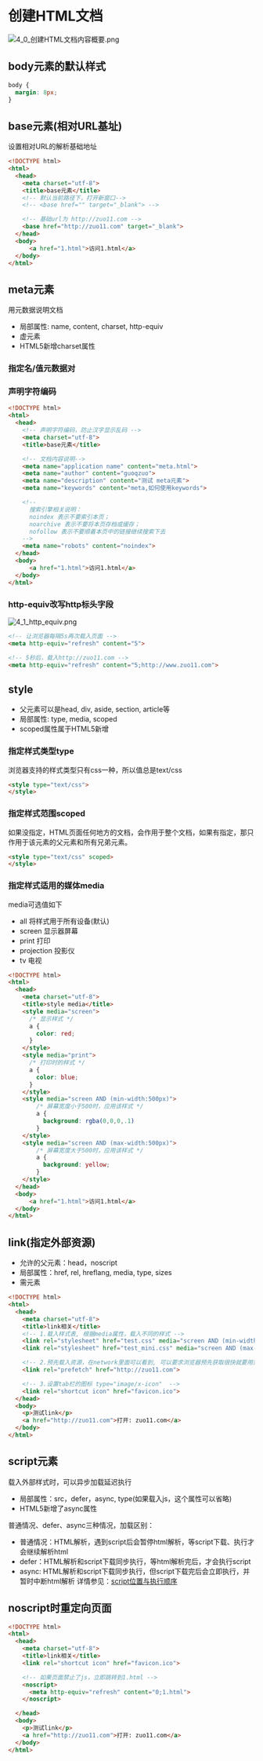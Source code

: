 # 创建HTML文档
![4_0_创建HTML文档内容概要.png](/images/html/4_0_创建HTML文档内容概要.png)

## body元素的默认样式
```css
body {
  margin: 8px;
}
```
## base元素(相对URL基址)
设置相对URL的解析基础地址
```html
<!DOCTYPE html>
<html>
  <head>
    <meta charset="utf-8">
    <title>base元素</title>
    <!-- 默认当前路径下，打开新窗口-->
    <!-- <base href="" target="_blank"> -->

    <!-- 基础url为 http://zuo11.com -->
    <base href="http://zuo11.com" target="_blank">
  </head>
  <body>
      <a href="1.html">访问1.html</a>
  </body>
</html>
```

## meta元素
用元数据说明文档
- 局部属性: name, content, charset, http-equiv
- 虚元素
- HTML5新增charset属性
### 指定名/值元数据对
### 声明字符编码
```html
<!DOCTYPE html>
<html>
  <head>
    <!-- 声明字符编码，防止汉字显示乱码 -->
    <meta charset="utf-8">
    <title>base元素</title>

    <!-- 文档内容说明-->
    <meta name="application name" content="meta.html">
    <meta name="author" content="guoqzuo">
    <meta name="description" content="测试 meta元素">
    <meta name="keywords" content="meta,如何使用keywords">

    <!-- 
      搜索引擎相关说明：
      noindex 表示不要索引本页；
      noarchive 表示不要将本页存档或缓存；
      nofollow 表示不要顺着本页中的链接继续搜索下去
    -->
    <meta name="robots" content="noindex">
  </head>
  <body>
      <a href="1.html">访问1.html</a>
  </body>
</html>
```

### http-equiv改写http标头字段
![4_1_http_equiv.png](/images/html/4_1_http_equiv.png)
```html
<!-- 让浏览器每隔5s再次载入页面 -->
<meta http-equiv="refresh" content="5">

<!-- 5秒后，载入http://zuo11.com -->
<meta http-equiv="refresh" content="5;http://www.zuo11.com">
```

## style
- 父元素可以是head, div, aside, section, article等
- 局部属性: type, media, scoped
- scoped属性属于HTML5新增

### 指定样式类型type
浏览器支持的样式类型只有css一种，所以值总是text/css
```html
<style type="text/css">
</style>
```
### 指定样式范围scoped
如果没指定，HTML页面任何地方的文档，会作用于整个文档，如果有指定，那只作用于该元素的父元素和所有兄弟元素。
```html
<style type="text/css" scoped> 
</style>
```
### 指定样式适用的媒体media
media可选值如下
- all 将样式用于所有设备(默认)
- screen 显示器屏幕
- print 打印
- projection 投影仪
- tv 电视
```html
<!DOCTYPE html>
<html>
  <head>
    <meta charset="utf-8">
    <title>style media</title>
    <style media="screen">
      /* 显示样式 */
      a {
        color: red;
      }
    </style>
    <style media="print">
      /* 打印时的样式 */
      a {
        color: blue;
      }
    </style>
    <style media="screen AND (min-width:500px)">
        /* 屏幕宽度小于500时，应用该样式 */
        a {
          background: rgba(0,0,0,.1)
        }
    </style>
    <style media="screen AND (max-width:500px)">
        /* 屏幕宽度大于500时，应用该样式 */
        a {
          background: yellow;
        }
    </style>
  </head>
  <body>
      <a href="1.html">访问1.html</a>
  </body>
</html>
```

## link(指定外部资源)
- 允许的父元素：head，noscript
- 局部属性：href, rel, hreflang, media, type, sizes
- 需元素

```html
<!DOCTYPE html>
<html>
  <head>
    <meta charset="utf-8">
    <title>link相关</title>
    <!-- 1.载入样式表, 根据media属性，载入不同的样式 -->
    <link rel="stylesheet" href="test.css" media="screen AND (min-width:800px)">
    <link rel="stylesheet" href="test_mini.css" media="screen AND (max-width:800px)">

    <!-- 2.预先载入资源，在network里面可以看到, 可以要求浏览器预先获取很快就要用到的资源 -->
    <link rel="prefetch" href="http://zuo11.com">

    <!-- 3.设置tab栏的图标 type="image/x-icon"  -->
    <link rel="shortcut icon" href="favicon.ico">
  </head>
  <body>
    <p>测试link</p>
    <a href="http://zuo11.com">打开: zuo11.com</a>
  </body>
</html>
```

## script元素
载入外部样式时，可以异步加载延迟执行
- 局部属性：src，defer，async, type(如果载入js，这个属性可以省略)
- HTML5新增了async属性

普通情况、defer、async三种情况，加载区别：
- 普通情况：HTML解析，遇到script后会暂停html解析，等script下载、执行才会继续解析html
- defer：HTML解析和script下载同步执行，等html解析完后，才会执行script
- async: HTML解析和script下载同步执行，但script下载完后会立即执行，并暂时中断html解析
详情参见：[script位置与执行顺序](https://www.yuque.com/guoqzuo/js_es6/dviw4p#df2d8d6c)

## noscript时重定向页面
```html
<!DOCTYPE html>
<html>
  <head>
    <meta charset="utf-8">
    <title>link相关</title>
    <link rel="shortcut icon" href="favicon.ico">

    <!-- 如果页面禁止了js，立即跳转到1.html -->
    <noscript>
      <meta http-equiv="refresh" content="0;1.html">
    </noscript>

  </head>
  <body>
    <p>测试link</p>
    <a href="http://zuo11.com">打开: zuo11.com</a>
  </body>
</html>
```